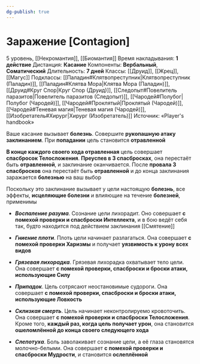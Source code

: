```yaml
---
dg-publish: true
---
```

# Заражение [Contagion]
5 уровень, [[Некромантия]], [[Биомантия]]
Время накладывания: **1 действие**
Дистанция: **Касание**
Компоненты: **Вербальный**, **Соматический**
Длительность: **7 дней**
Классы: [[Друид]], [[Жрец]], [[Магус]]
Подклассы: [[Паладин#Клятвопреступник|Клятвопреступник (Паладин)]], [[Паладин#Клятва Мора|Клятва Мора (Паладин)]], [[Друид#Круг Спор|Круг Спор (Друид)]], [[Следопыт#Повелитель паразитов|Повелитель паразитов (Следопыт)]], [[Чародей#Полубог|Полубог (Чародей)]], [[Чародей#Проклятый|Проклятый (Чародей)]], [[Чародей#Теневая магия|Теневая магия (Чародей)]], [[Изобретатель#Хирург|Хирург (Изобретатель)]]
Источник: «Player's handbook»

Ваше касание вызывает **болезнь**. Совершите **рукопашную атаку заклинанием**. При **попадании** цель становится **отравленной**

**В конце каждого своего хода отравленная** цель совершает **спасбросок Телосложения**. **Преуспев в 3 спасбросках**, она перестаёт быть **отравленной**, и заклинание оканчивается. После **провала 3 спасбросков** она перестаёт быть **отравленной** и до конца заклинания заражается **болезнью** на ваш выбор

Поскольку это заклинание вызывает у цели настоящую **болезнь**, все эффекты, **исцеляющие болезни** и влияющие на течение **болезней**, применимы

- **_Воспаление разума_**. Сознание цели лихорадит. Оно совершает **с помехой проверки и спасброски Интеллекта**, и в бою ведёт себя так, будто находится под действием заклинания [[Смятение]]

- **_Гниение плоти_**. Плоть цели начинает разлагаться. Она совершает **с помехой проверки Харизмы** и получает **уязвимость к урону всех видов**

- **_Грязевая лихорадка_**. Грязевая лихорадка охватывает тело цели. Она совершает **с помехой проверки, спасброски и броски атаки, использующие Силу**

- **_Припадок_**. Цель сотрясают неостановимые судороги. Она совершает **с помехой проверки, спасброски и броски атаки, использующие Ловкость**

- **_Склизкая смерть_**. Цель начинает неконтролируемо кровоточить. Она совершает **с помехой проверки и спасброски Телосложения**. Кроме того, **каждый раз, когда цель получает урон**, она становится **ошеломлённой до конца своего следующего хода**

- **_Слепотуха_**. Боль заволакивает сознание цели, а её глаза становятся молочно-белыми. Она совершает **с помехой проверки и спасброски Мудрости**, и становится **ослеплённой**
